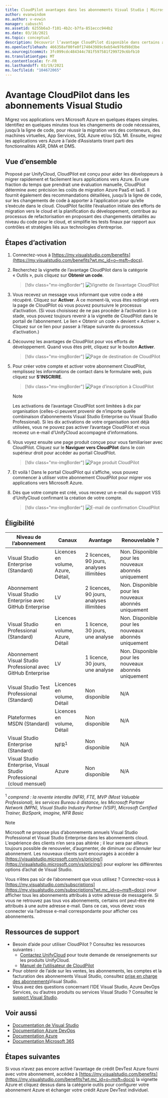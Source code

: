 ```yaml
---
title: CloudPilot avantages dans les abonnements Visual Studio | Microsoft Docs
author: evanwindom
ms.author: v-evwin
manager: cabuschl
ms.assetid: 6255b6a3-f101-4b2c-b7fa-851eccc944b2
ms.date: 03/18/2021
ms.topic: conceptual
description: Découvrir l’avantage CloudPilot disponible dans certains abonnements Visual Studio
ms.openlocfilehash: 466358af00fe0f174043989c6eb54e976d98d3be
ms.sourcegitcommit: 3fc099cdc484344c781f597581f299729c6bfb10
ms.translationtype: MT
ms.contentlocale: fr-FR
ms.lasthandoff: 03/19/2021
ms.locfileid: "104672065"
---
```

# <a name="the-cloudpilot-benefit-in-visual-studio-subscriptions"></a>Avantage CloudPilot dans les abonnements Visual Studio
Migrez vos applications vers Microsoft Azure en quelques étapes simples. Identifiez en quelques minutes tous les changements de code nécessaires, jusqu’à la ligne de code, pour réussir la migration vers des conteneurs, des machines virtuelles, App Services, SQL Azure et/ou SQL MI. Ensuite, migrez les applications vers Azure à l’aide d’Assistants tirant parti des fonctionnalités ASR, DMA et DMS.

## <a name="overview"></a>Vue d’ensemble
Proposé par UnifyCloud, CloudPilot est conçu pour aider les développeurs à migrer rapidement et facilement leurs applications vers Azure.  En une fraction du temps que prendrait une évaluation manuelle, CloudPilot détermine avec précision les coûts de migration Azure PaaS et IaaS. Il fournit également des recommandations détaillées, jusqu’à la ligne de code, sur les changements de code à apporter à l’application pour qu’elle s’exécute dans le cloud. CloudPilot facilite l’évaluation initiale des efforts de migration vers le cloud et la planification du développement, contribue au processus de refactorisation en proposant des changements détaillés au niveau du code pour le cloud, et simplifie les tests finaux par rapport aux contrôles et stratégies liés aux technologies d’entreprise.

## <a name="activation-steps"></a>Étapes d’activation
1. Connectez-vous à [https://my.visualstudio.com/benefits](https://my.visualstudio.com/benefits?wt.mc_id=o~msft~docs).

2. Recherchez la vignette de l’avantage CloudPilot dans la catégorie « Outils », puis cliquez sur **Obtenir un code**.

   > [!div class="mx-imgBorder"]
   > ![Vignette de l’avantage CloudPilot](_img/vs-cloudpilot/vs-cloudpilot-tile-ent.png)

0. Vous recevez un message vous informant que votre code a été récupéré.  Cliquez sur **Activer**. À ce moment-là, vous êtes redirigé vers la page de CloudPilot où vous pouvez poursuivre le processus d’activation.  (Si vous choisissez de ne pas procéder à l’activation à ce stade, vous pouvez toujours revenir à la vignette de CloudPilot dans le portail de l’abonnement.  Le lien « Obtenir un code » devient « Activer ». Cliquez sur ce lien pour passer à l’étape suivante du processus d’activation.)

0. Découvrez les avantages de CloudPilot pour vos efforts de développement.  Quand vous êtes prêt, cliquez sur le bouton **Activer**.

   > [!div class="mx-imgBorder"]
   > ![Page de destination de CloudPilot](_img/vs-cloudpilot/vs-cloudpilot-landing.png)

0. Pour créer votre compte et activer votre abonnement CloudPilot, remplissez les informations de contact dans le formulaire web, puis cliquez sur **S’INSCRIRE**.

   > [!div class="mx-imgBorder"]
   > ![Page d’inscription à CloudPilot](_img/vs-cloudpilot/vs-cloudpilot-register.png)

   > [!NOTE]
   > Les activations de l’avantage CloudPilot sont limitées à dix par organisation (celles-ci peuvent provenir de n’importe quelle combinaison d’abonnements Visual Studio Enterprise ou Visual Studio Professional).  Si les dix activations de votre organisation sont déjà utilisées, vous ne pouvez pas activer l’avantage CloudPilot et vous recevez un e-mail d’UnifyCloud accompagné d’informations.

0. Vous voyez ensuite une page produit conçue pour vous familiariser avec CloudPilot.  Cliquez sur le **Naviguer vers CloudPilot** dans le coin supérieur droit pour accéder au portail CloudPilot.

    > [!div class="mx-imgBorder"]
    > ![Page produit CloudPilot](_img/vs-cloudpilot/vs-cloudpilot-navigate.png)

0. Et voilà !  Dans le portail CloudPilot qui s’affiche, vous pouvez commencer à utiliser votre abonnement CloudPilot pour migrer vos applications vers Microsoft Azure.

0. Dès que votre compte est créé, vous recevez un e-mail du support VSS d’UnifyCloud confirmant la création de votre compte.

    > [!div class="mx-imgBorder"]
    > ![E-mail de confirmation CloudPilot](_img/vs-cloudpilot/vs-cloudpilot-email.png)

## <a name="eligibility"></a>Éligibilité

| Niveau de l’abonnement                                                 |     Canaux                                            | Avantage                                                          | Renouvelable ?    |
|--------------------------------------------------------------------|---------------------------------------------------------|------------------------------------------------------------------|---------------|
| Visual Studio Enterprise (Standard)   | Licences en volume, Azure, Détail, | 2 licences, 90 jours, analyses illimitées       |  Non.  Disponible pour les nouveaux abonnés uniquement          |
| Abonnement Visual Studio Enterprise avec GitHub Enterprise   | LV | 2 licences, 90 jours, analyses illimitées       |  Non.  Disponible pour les nouveaux abonnés uniquement          |
| Visual Studio Professional (Standard) | Licences en volume, Azure, Détail                                       | 1 licence, 30 jours, une analyse                                                            |  Non.  Disponible pour les nouveaux abonnés uniquement           |
| Abonnement Visual Studio Professional avec GitHub Enterprise | LV | 1 licence, 30 jours, une analyse                                                            |  Non.  Disponible pour les nouveaux abonnés uniquement           |
| Visual Studio Test Professional (Standard)                         | Licences en volume, Détail                                              | Non disponible                                             |  N/A           |
| Plateformes MSDN (Standard)                                          | Licences en volume, Détail                                              | Non disponible                                              |  N/A          |
| Visual Studio Enterprise (Standard)  | NFR<sup>1</sup> |Non disponible  | N/A |
| Visual Studio Enterprise, Visual Studio Professional (cloud mensuel) | Azure | Non disponible | N/A |

<sup>1</sup>  *comprend : la revente interdite (NFR), FTE, MVP (Most Valuable Professional), les services Bureau à distance, les Microsoft Partner Network (MPN), Visual Studio Industry Partner (VSIP), Microsoft Certified Trainer, BizSpark, imagine, NFR Basic*

> [!NOTE]
> Microsoft ne propose plus d’abonnements annuels Visual Studio Professional et Visual Studio Enterprise dans les abonnements cloud. L’expérience des clients n’en sera pas altérée ; il leur sera par ailleurs toujours possible de renouveler, d’augmenter, de diminuer ou d’annuler leur abonnement. Les nouveaux clients sont encouragés à accéder à [https://visualstudio.microsoft.com/vs/pricing/](https://visualstudio.microsoft.com/vs/pricing/) pour explorer les différentes options d’achat de Visual Studio.

Vous n’êtes pas sûr de l’abonnement que vous utilisez ?  Connectez-vous à [https://my.visualstudio.com/subscriptions](https://my.visualstudio.com/subscriptions?wt.mc_id=o~msft~docs) pour afficher tous les abonnements attribués à votre adresse de messagerie. Si vous ne retrouvez pas tous vos abonnements, certains ont peut-être été attribués à une autre adresse e-mail.  Dans ce cas, vous devez vous connecter via l’adresse e-mail correspondante pour afficher ces abonnements.

## <a name="support-resources"></a>Ressources de support
- Besoin d’aide pour utiliser CloudPilot ?  Consultez les ressources suivantes :
  - [Contactez UnifyCloud](https://www.unifycloud.com/contacts/) pour toute demande de renseignements sur les produits UnifyCloud.
  - [Manuel de l’utilisateur de CloudPilot](https://www.cloudatlasinc.com/cloudpilot/doc/CloudPilot-User-Manual.pdf )
- Pour obtenir de l’aide sur les ventes, les abonnements, les comptes et la facturation des abonnements Visual Studio, consultez [prise en charge des abonnements](https://aka.ms/vssubscriberhelp)Visual Studio.
- Vous avez des questions concernant l’IDE Visual Studio, Azure DevOps Services, ou d’autres produits ou services Visual Studio ?  Consultez le [support Visual Studio](https://visualstudio.microsoft.com/support/).

## <a name="see-also"></a>Voir aussi
- [Documentation de Visual Studio](/visualstudio/)
- [Documentation Azure DevOps](/azure/devops/)
- [Documentation Azure](/azure/)
- [Documentation Microsoft 365](/microsoft-365/)

## <a name="next-steps"></a>Étapes suivantes
Si vous n’avez pas encore activé l’avantage de crédit DevTest Azure fourni avec votre abonnement, accédez à [https://my.visualstudio.com/benefits](https://my.visualstudio.com/benefits?wt.mc_id=o~msft~docs) la vignette Azure et cliquez dessus dans la catégorie outils pour configurer votre abonnement Azure et échanger votre crédit Azure DevTest individuel.